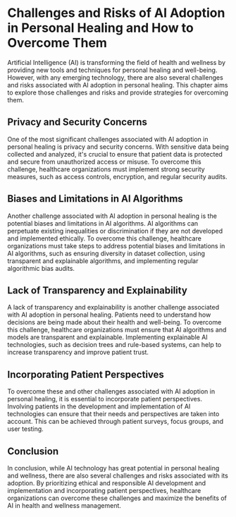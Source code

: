 Challenges and Risks of AI Adoption in Personal Healing and How to Overcome Them
====================================================================================================================================

Artificial Intelligence (AI) is transforming the field of health and wellness by providing new tools and techniques for personal healing and well-being. However, with any emerging technology, there are also several challenges and risks associated with AI adoption in personal healing. This chapter aims to explore those challenges and risks and provide strategies for overcoming them.

Privacy and Security Concerns
-----------------------------

One of the most significant challenges associated with AI adoption in personal healing is privacy and security concerns. With sensitive data being collected and analyzed, it's crucial to ensure that patient data is protected and secure from unauthorized access or misuse. To overcome this challenge, healthcare organizations must implement strong security measures, such as access controls, encryption, and regular security audits.

Biases and Limitations in AI Algorithms
---------------------------------------

Another challenge associated with AI adoption in personal healing is the potential biases and limitations in AI algorithms. AI algorithms can perpetuate existing inequalities or discrimination if they are not developed and implemented ethically. To overcome this challenge, healthcare organizations must take steps to address potential biases and limitations in AI algorithms, such as ensuring diversity in dataset collection, using transparent and explainable algorithms, and implementing regular algorithmic bias audits.

Lack of Transparency and Explainability
---------------------------------------

A lack of transparency and explainability is another challenge associated with AI adoption in personal healing. Patients need to understand how decisions are being made about their health and well-being. To overcome this challenge, healthcare organizations must ensure that AI algorithms and models are transparent and explainable. Implementing explainable AI technologies, such as decision trees and rule-based systems, can help to increase transparency and improve patient trust.

Incorporating Patient Perspectives
----------------------------------

To overcome these and other challenges associated with AI adoption in personal healing, it is essential to incorporate patient perspectives. Involving patients in the development and implementation of AI technologies can ensure that their needs and perspectives are taken into account. This can be achieved through patient surveys, focus groups, and user testing.

Conclusion
----------

In conclusion, while AI technology has great potential in personal healing and wellness, there are also several challenges and risks associated with its adoption. By prioritizing ethical and responsible AI development and implementation and incorporating patient perspectives, healthcare organizations can overcome these challenges and maximize the benefits of AI in health and wellness management.


